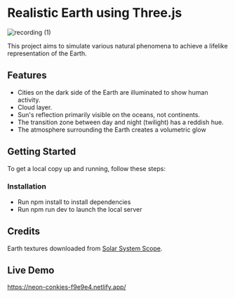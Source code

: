 # Realistic Earth using Three.js

![recording (1)](https://github.com/sreya-satheesh/realistic-earth/assets/168891722/c7d17e6d-9460-4e84-83b4-af06e68a5164)

This project aims to simulate various natural phenomena to achieve a lifelike representation of the Earth.

## Features

- Cities on the dark side of the Earth are illuminated to show human activity.
- Cloud layer.
- Sun's reflection primarily visible on the oceans, not continents.
- The transition zone between day and night (twilight) has a reddish hue.
- The atmosphere surrounding the Earth creates a volumetric glow

## Getting Started

To get a local copy up and running, follow these steps:

### Installation

- Run npm install to install dependencies
- Run npm run dev to launch the local server

## Credits

Earth textures downloaded from [Solar System Scope](https://www.solarsystemscope.com/textures/).

## Live Demo

https://neon-conkies-f9e9e4.netlify.app/
